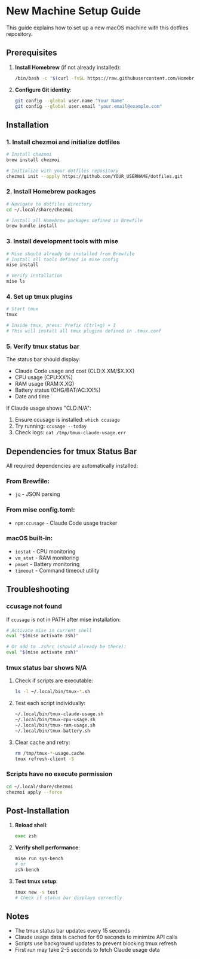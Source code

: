 # New Machine Setup Guide

This guide explains how to set up a new macOS machine with this dotfiles repository.

## Prerequisites

1. **Install Homebrew** (if not already installed):
   ```bash
   /bin/bash -c "$(curl -fsSL https://raw.githubusercontent.com/Homebrew/install/HEAD/install.sh)"
   ```

2. **Configure Git identity**:
   ```bash
   git config --global user.name "Your Name"
   git config --global user.email "your.email@example.com"
   ```

## Installation

### 1. Install chezmoi and initialize dotfiles

```bash
# Install chezmoi
brew install chezmoi

# Initialize with your dotfiles repository
chezmoi init --apply https://github.com/YOUR_USERNAME/dotfiles.git
```

### 2. Install Homebrew packages

```bash
# Navigate to dotfiles directory
cd ~/.local/share/chezmoi

# Install all Homebrew packages defined in Brewfile
brew bundle install
```

### 3. Install development tools with mise

```bash
# Mise should already be installed from Brewfile
# Install all tools defined in mise config
mise install

# Verify installation
mise ls
```

### 4. Set up tmux plugins

```bash
# Start tmux
tmux

# Inside tmux, press: Prefix (Ctrl+g) + I
# This will install all tmux plugins defined in .tmux.conf
```

### 5. Verify tmux status bar

The status bar should display:
- Claude Code usage and cost (CLD:X.XM/$X.XX)
- CPU usage (CPU:XX%)
- RAM usage (RAM:X.XG)
- Battery status (CHG/BAT/AC:XX%)
- Date and time

If Claude usage shows "CLD:N/A":
1. Ensure ccusage is installed: `which ccusage`
2. Try running: `ccusage --today`
3. Check logs: `cat /tmp/tmux-claude-usage.err`

## Dependencies for tmux Status Bar

All required dependencies are automatically installed:

### From Brewfile:
- `jq` - JSON parsing

### From mise config.toml:
- `npm:ccusage` - Claude Code usage tracker

### macOS built-in:
- `iostat` - CPU monitoring
- `vm_stat` - RAM monitoring
- `pmset` - Battery monitoring
- `timeout` - Command timeout utility

## Troubleshooting

### ccusage not found

If `ccusage` is not in PATH after mise installation:
```bash
# Activate mise in current shell
eval "$(mise activate zsh)"

# Or add to .zshrc (should already be there):
eval "$(mise activate zsh)"
```

### tmux status bar shows N/A

1. Check if scripts are executable:
   ```bash
   ls -l ~/.local/bin/tmux-*.sh
   ```

2. Test each script individually:
   ```bash
   ~/.local/bin/tmux-claude-usage.sh
   ~/.local/bin/tmux-cpu-usage.sh
   ~/.local/bin/tmux-ram-usage.sh
   ~/.local/bin/tmux-battery.sh
   ```

3. Clear cache and retry:
   ```bash
   rm /tmp/tmux-*-usage.cache
   tmux refresh-client -S
   ```

### Scripts have no execute permission

```bash
cd ~/.local/share/chezmoi
chezmoi apply --force
```

## Post-Installation

1. **Reload shell**:
   ```bash
   exec zsh
   ```

2. **Verify shell performance**:
   ```bash
   mise run sys-bench
   # or
   zsh-bench
   ```

3. **Test tmux setup**:
   ```bash
   tmux new -s test
   # Check if status bar displays correctly
   ```

## Notes

- The tmux status bar updates every 15 seconds
- Claude usage data is cached for 60 seconds to minimize API calls
- Scripts use background updates to prevent blocking tmux refresh
- First run may take 2-5 seconds to fetch Claude usage data
